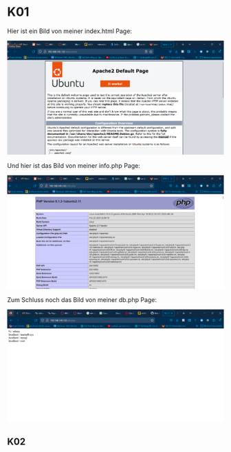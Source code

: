 # K01

Hier ist ein Bild von meiner index.html Page:

![Bild HTML](./Screenshot%202023-05-16%20113601.png)

Und hier ist das Bild von meiner info.php Page:

![Bild PHP](./Screenshot%202023-05-16%20113703.png)

Zum Schluss noch das Bild von meiner db.php Page:

![Bild Db](./Screenshot%202023-05-16%20114251.png)

## K02
